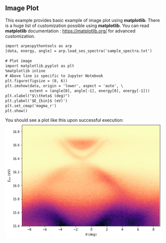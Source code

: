 ## Image Plot

This example provides basic example of image plot using **matplotlib**. There is a huge list of customization possible using **matplotlib**. You can read **matplotlib** documentation : <https://matplotlib.org/> for advanced customization.

    import arpespythontools as arp  
    [data, energy, angle] = arp.load_ses_spectra('sample_spectra.txt')

    # Plot image
    import matplotlib.pyplot as plt
    %matplotlib inline
    # Above line is specific to Jupyter Notebook
    plt.figure(figsize = (8, 6))
    plt.imshow(data, origin = 'lower', aspect = 'auto', \
               extent = (angle[0], angle[-1], energy[0], energy[-1]))
    plt.xlabel("$\\theta$ (deg)")
    plt.ylabel('$E_{kin}$ (eV)')
    plt.set_cmap('magma_r')
    plt.show()

You should see a plot like this upon successful execution:  
![plot-sample-spectra](./img/plot-sample-spectra.png)
